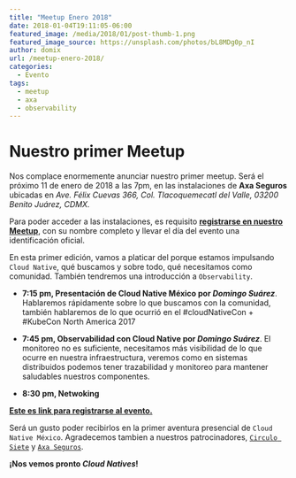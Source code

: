 ```yaml
---
title: "Meetup Enero 2018"
date: 2018-01-04T19:11:05-06:00
featured_image: /media/2018/01/post-thumb-1.png
featured_image_source: https://unsplash.com/photos/bL8MDg0p_nI
author: domix
url: /meetup-enero-2018/
categories:
  - Evento
tags:
  - meetup
  - axa
  - observability
---
```


# Nuestro primer Meetup


Nos complace enormemente anunciar nuestro primer meetup. Será el próximo 11 de enero de 2018 a las 7pm, en las instalaciones de **Axa Seguros** ubicadas en *Ave. Félix Cuevas 366, Col. Tlacoquemecatl del Valle, 03200 Benito Juárez, CDMX.*

Para poder acceder a las instalaciones, es requisito [**registrarse en nuestro Meetup**](https://www.meetup.com/Cloud-Native-Mexico/events/245821751/), con su nombre completo y llevar el día del evento una identificación oficial.

En esta primer edición, vamos a platicar del porque estamos impulsando `Cloud Native`, qué buscamos y sobre todo, qué necesitamos como comunidad. También tendremos una introducción a `Observability`.

* **7:15 pm, Presentación de Cloud Native México por _Domingo Suárez_**. Hablaremos rápidamente sobre lo que buscamos con la comunidad, también hablaremos de lo que ocurrió en el #cloudNativeCon + #KubeCon North America 2017

* **7:45 pm, Observabilidad con Cloud Native por _Domingo Suárez_**. El monitoreo no es suficiente, necesitamos más visibilidad de lo que ocurre en nuestra infraestructura, veremos como en sistemas distribuidos podemos tener trazabilidad y monitoreo para mantener saludables nuestros componentes.

* **8:30 pm, Netwoking**

[**Este es link para registrarse al evento.**](https://www.meetup.com/Cloud-Native-Mexico/events/245821751/)

Será un gusto poder recibirlos en la primer aventura presencial de `Cloud Native México`. Agradecemos tambien a nuestros patrocinadores, [`Circulo Siete`](http://circulosiete.com) y [`Axa Seguros`](http://axa.mx).

**¡Nos vemos pronto *Cloud Natives*!**